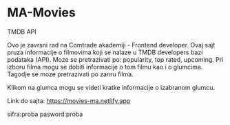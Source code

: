 # MA-Movies
TMDB API

Ovo je zavrsni rad na Comtrade akademiji - Frontend developer.
Ovaj sajt pruza informacije o filmovima koji se nalaze u TMDB developers bazi podataka (API).
Moze se pretrazivati po: popularity, top rated, upcoming.
Pri izboru filma mogu se dobiti informacije o tom filmu kao i o glumcima.
Tagodje se moze pretrazivati po zanru filma.

Klikom na glumca mogu se videti kratke informacije o izabranom glumcu.

Link do sajta: https://movies-ma.netlify.app

sifra:proba
pasword:proba



